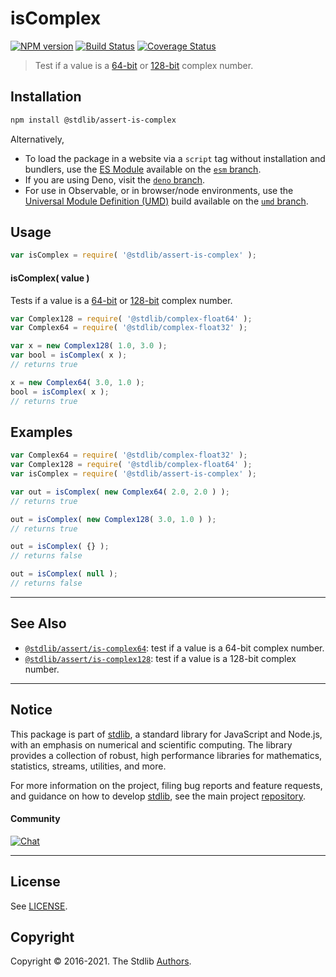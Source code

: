 <!--

@license Apache-2.0

Copyright (c) 2018 The Stdlib Authors.

Licensed under the Apache License, Version 2.0 (the "License");
you may not use this file except in compliance with the License.
You may obtain a copy of the License at

   http://www.apache.org/licenses/LICENSE-2.0

Unless required by applicable law or agreed to in writing, software
distributed under the License is distributed on an "AS IS" BASIS,
WITHOUT WARRANTIES OR CONDITIONS OF ANY KIND, either express or implied.
See the License for the specific language governing permissions and
limitations under the License.

-->

# isComplex

[![NPM version][npm-image]][npm-url] [![Build Status][test-image]][test-url] [![Coverage Status][coverage-image]][coverage-url] <!-- [![dependencies][dependencies-image]][dependencies-url] -->

> Test if a value is a [64-bit][@stdlib/complex/float32] or [128-bit][@stdlib/complex/float64] complex number.

<section class="installation">

## Installation

```bash
npm install @stdlib/assert-is-complex
```

Alternatively,

-   To load the package in a website via a `script` tag without installation and bundlers, use the [ES Module][es-module] available on the [`esm` branch][esm-url].
-   If you are using Deno, visit the [`deno` branch][deno-url].
-   For use in Observable, or in browser/node environments, use the [Universal Module Definition (UMD)][umd] build available on the [`umd` branch][umd-url].

</section>

<section class="usage">

## Usage

```javascript
var isComplex = require( '@stdlib/assert-is-complex' );
```

#### isComplex( value )

Tests if a value is a [64-bit][@stdlib/complex/float32] or [128-bit][@stdlib/complex/float64] complex number.

```javascript
var Complex128 = require( '@stdlib/complex-float64' );
var Complex64 = require( '@stdlib/complex-float32' );

var x = new Complex128( 1.0, 3.0 );
var bool = isComplex( x );
// returns true

x = new Complex64( 3.0, 1.0 );
bool = isComplex( x );
// returns true
```

</section>

<!-- /.usage -->

<section class="examples">

## Examples

<!-- eslint no-undef: "error" -->

```javascript
var Complex64 = require( '@stdlib/complex-float32' );
var Complex128 = require( '@stdlib/complex-float64' );
var isComplex = require( '@stdlib/assert-is-complex' );

var out = isComplex( new Complex64( 2.0, 2.0 ) );
// returns true

out = isComplex( new Complex128( 3.0, 1.0 ) );
// returns true

out = isComplex( {} );
// returns false

out = isComplex( null );
// returns false
```

</section>

<!-- /.examples -->

<!-- Section for related `stdlib` packages. Do not manually edit this section, as it is automatically populated. -->

<section class="related">

* * *

## See Also

-   <span class="package-name">[`@stdlib/assert/is-complex64`][@stdlib/assert/is-complex64]</span><span class="delimiter">: </span><span class="description">test if a value is a 64-bit complex number.</span>
-   <span class="package-name">[`@stdlib/assert/is-complex128`][@stdlib/assert/is-complex128]</span><span class="delimiter">: </span><span class="description">test if a value is a 128-bit complex number.</span>

</section>

<!-- /.related -->

<!-- Section for all links. Make sure to keep an empty line after the `section` element and another before the `/section` close. -->


<section class="main-repo" >

* * *

## Notice

This package is part of [stdlib][stdlib], a standard library for JavaScript and Node.js, with an emphasis on numerical and scientific computing. The library provides a collection of robust, high performance libraries for mathematics, statistics, streams, utilities, and more.

For more information on the project, filing bug reports and feature requests, and guidance on how to develop [stdlib][stdlib], see the main project [repository][stdlib].

#### Community

[![Chat][chat-image]][chat-url]

---

## License

See [LICENSE][stdlib-license].


## Copyright

Copyright &copy; 2016-2021. The Stdlib [Authors][stdlib-authors].

</section>

<!-- /.stdlib -->

<!-- Section for all links. Make sure to keep an empty line after the `section` element and another before the `/section` close. -->

<section class="links">

[npm-image]: http://img.shields.io/npm/v/@stdlib/assert-is-complex.svg
[npm-url]: https://npmjs.org/package/@stdlib/assert-is-complex

[test-image]: https://github.com/stdlib-js/assert-is-complex/actions/workflows/test.yml/badge.svg
[test-url]: https://github.com/stdlib-js/assert-is-complex/actions/workflows/test.yml

[coverage-image]: https://img.shields.io/codecov/c/github/stdlib-js/assert-is-complex/main.svg
[coverage-url]: https://codecov.io/github/stdlib-js/assert-is-complex?branch=main

<!--

[dependencies-image]: https://img.shields.io/david/stdlib-js/assert-is-complex.svg
[dependencies-url]: https://david-dm.org/stdlib-js/assert-is-complex/main

-->

[umd]: https://github.com/umdjs/umd
[es-module]: https://developer.mozilla.org/en-US/docs/Web/JavaScript/Guide/Modules

[deno-url]: https://github.com/stdlib-js/assert-is-complex/tree/deno
[umd-url]: https://github.com/stdlib-js/assert-is-complex/tree/umd
[esm-url]: https://github.com/stdlib-js/assert-is-complex/tree/esm

[chat-image]: https://img.shields.io/gitter/room/stdlib-js/stdlib.svg
[chat-url]: https://gitter.im/stdlib-js/stdlib/

[stdlib]: https://github.com/stdlib-js/stdlib

[stdlib-authors]: https://github.com/stdlib-js/stdlib/graphs/contributors

[stdlib-license]: https://raw.githubusercontent.com/stdlib-js/assert-is-complex/main/LICENSE

[@stdlib/complex/float64]: https://github.com/stdlib-js/complex-float64

[@stdlib/complex/float32]: https://github.com/stdlib-js/complex-float32

<!-- <related-links> -->

[@stdlib/assert/is-complex64]: https://github.com/stdlib-js/assert-is-complex64

[@stdlib/assert/is-complex128]: https://github.com/stdlib-js/assert-is-complex128

<!-- </related-links> -->

</section>

<!-- /.links -->
